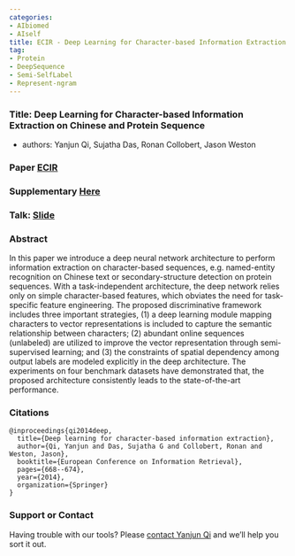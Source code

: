 ```yaml
---
categories:
- AIbiomed
- AIself
title: ECIR - Deep Learning for Character-based Information Extraction on Chinese and Protein Sequence
tag:
- Protein
- DeepSequence 
- Semi-SelfLabel
- Represent-ngram
---
```



### Title: Deep Learning for Character-based Information Extraction on Chinese and Protein Sequence

+ authors: Yanjun Qi, Sujatha Das, Ronan Collobert, Jason Weston


### Paper [ECIR](https://link.springer.com/chapter/10.1007/978-3-319-06028-6_74)
### Supplementary [Here](http://www.cs.cmu.edu/~qyj/zhSenna/moreSenna_supplement.pdf)

### Talk: [Slide](http://www.cs.cmu.edu/~qyj/papersA08/2014_ecir_deep.pdf)


### Abstract
In this paper we introduce a deep neural network architecture to perform information extraction on character-based sequences,
e.g. named-entity recognition on Chinese text or secondary-structure detection on protein sequences. With a task-independent architecture, the
deep network relies only on simple character-based features, which obviates the need for task-specific feature engineering. The proposed discriminative framework includes three important strategies, (1) a deep
learning module mapping characters to vector representations is included
to capture the semantic relationship between characters; (2) abundant
online sequences (unlabeled) are utilized to improve the vector representation through semi-supervised learning; and (3) the constraints of
spatial dependency among output labels are modeled explicitly in the
deep architecture. The experiments on four benchmark datasets have
demonstrated that, the proposed architecture consistently leads to the
state-of-the-art performance.

### Citations

```
@inproceedings{qi2014deep,
  title={Deep learning for character-based information extraction},
  author={Qi, Yanjun and Das, Sujatha G and Collobert, Ronan and Weston, Jason},
  booktitle={European Conference on Information Retrieval},
  pages={668--674},
  year={2014},
  organization={Springer}
}
```


### Support or Contact

Having trouble with our tools? Please [contact Yanjun Qi](mailto:yq2h@virginia.edu) and we’ll help you sort it out.
